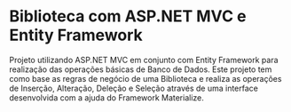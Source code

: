 <h1>Biblioteca com ASP.NET MVC e Entity Framework</h1>

Projeto utilizando ASP.NET MVC em conjunto com Entity Framework para realização das operações básicas de Banco de Dados. Este projeto tem como base as regras de negócio de uma Biblioteca e realiza as operações de Inserção, Alteração, Deleção e Seleção através de uma interface desenvolvida com a ajuda do Framework Materialize. 
